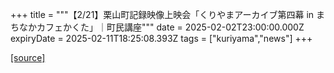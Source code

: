 +++
title = """【2/21】栗山町記録映像上映会「くりやまアーカイブ第四幕 in まちなかカフェかくた」｜町民講座"""
date = 2025-02-02T23:00:00.000Z
expiryDate = 2025-02-11T18:25:08.393Z
tags = ["kuriyama","news"]
+++


[[source]](https://www.town.kuriyama.hokkaido.jp/site/tyouminkouza/30069.html)
